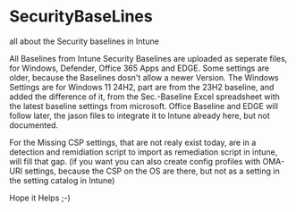 # SecurityBaseLines
all about the Security baselines in Intune

All Baselines from Intune Security Baselines are uploaded as seperate files, for Windows, Defender, Office 365 Apps and EDGE.
Some settings are older, because the Baselines dosn't allow a newer Version.
The Windows Settings are for Windows 11 24H2, part are from the 23H2 baseline, and added the difference of it, from the Sec.-Baseline Excel spreadsheet with the latest baseline settings from microsoft.
Office Baseline and EDGE will follow later, the jason files to integrate it to Intune already here, but not documented.

For the Missing CSP settings, that are not realy exist today, are in a detection and remidiation script to import as remediation script in intune, will fill that gap.
(if you want you can also create config profiles with OMA-URI settings, because the CSP on the OS are there, but not as a setting in the setting catalog in Intune)

Hope it Helps ;-)